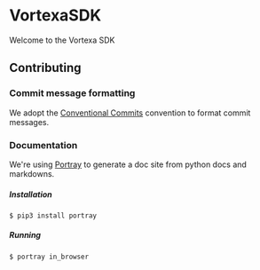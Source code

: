 # VortexaSDK

Welcome to the Vortexa SDK

## Contributing

### Commit message formatting
We adopt the [Conventional Commits](https://www.conventionalcommits.org) convention to format commit messages.


### Documentation
We're using [Portray](https://github.com/timothycrosley/portray) to generate a doc site from python docs and markdowns.

##### Installation
```
$ pip3 install portray
```

##### Running
```
$ portray in_browser
```
